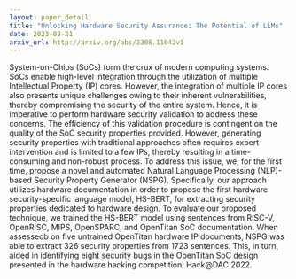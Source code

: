 ```yaml
---
layout: paper_detail
title: "Unlocking Hardware Security Assurance: The Potential of LLMs"
date: 2023-08-21
arxiv_url: http://arxiv.org/abs/2308.11042v1
---
```


System-on-Chips (SoCs) form the crux of modern computing systems. SoCs enable high-level integration through the utilization of multiple Intellectual Property (IP) cores. However, the integration of multiple IP cores also presents unique challenges owing to their inherent vulnerabilities, thereby compromising the security of the entire system. Hence, it is imperative to perform hardware security validation to address these concerns. The efficiency of this validation procedure is contingent on the quality of the SoC security properties provided. However, generating security properties with traditional approaches often requires expert intervention and is limited to a few IPs, thereby resulting in a time-consuming and non-robust process. To address this issue, we, for the first time, propose a novel and automated Natural Language Processing (NLP)-based Security Property Generator (NSPG). Specifically, our approach utilizes hardware documentation in order to propose the first hardware security-specific language model, HS-BERT, for extracting security properties dedicated to hardware design. To evaluate our proposed technique, we trained the HS-BERT model using sentences from RISC-V, OpenRISC, MIPS, OpenSPARC, and OpenTitan SoC documentation. When assessedb on five untrained OpenTitan hardware IP documents, NSPG was able to extract 326 security properties from 1723 sentences. This, in turn, aided in identifying eight security bugs in the OpenTitan SoC design presented in the hardware hacking competition, Hack@DAC 2022.
